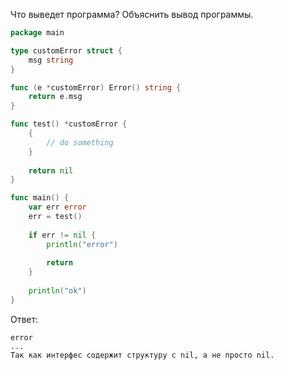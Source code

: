 Что выведет программа? Объяснить вывод программы.

```go
package main

type customError struct {
	msg string
}

func (e *customError) Error() string {
	return e.msg
}

func test() *customError {
	{
		// do something
	}
	
	return nil
}

func main() {
	var err error
	err = test()
	
	if err != nil {
		println("error")
		
		return
	}
	
	println("ok")
}
```

Ответ:
```
error
...
Так как интерфес содержит структуру с nil, а не просто nil.
```
